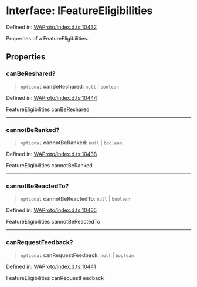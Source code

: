 # Interface: IFeatureEligibilities

Defined in: [WAProto/index.d.ts:10432](https://github.com/Fokusdotid/Baileys/blob/c2e37a764497a58082d1525ba2f083f341e3eefa/WAProto/index.d.ts#L10432)

Properties of a FeatureEligibilities.

## Properties

### canBeReshared?

> `optional` **canBeReshared**: `null` \| `boolean`

Defined in: [WAProto/index.d.ts:10444](https://github.com/Fokusdotid/Baileys/blob/c2e37a764497a58082d1525ba2f083f341e3eefa/WAProto/index.d.ts#L10444)

FeatureEligibilities canBeReshared

***

### cannotBeRanked?

> `optional` **cannotBeRanked**: `null` \| `boolean`

Defined in: [WAProto/index.d.ts:10438](https://github.com/Fokusdotid/Baileys/blob/c2e37a764497a58082d1525ba2f083f341e3eefa/WAProto/index.d.ts#L10438)

FeatureEligibilities cannotBeRanked

***

### cannotBeReactedTo?

> `optional` **cannotBeReactedTo**: `null` \| `boolean`

Defined in: [WAProto/index.d.ts:10435](https://github.com/Fokusdotid/Baileys/blob/c2e37a764497a58082d1525ba2f083f341e3eefa/WAProto/index.d.ts#L10435)

FeatureEligibilities cannotBeReactedTo

***

### canRequestFeedback?

> `optional` **canRequestFeedback**: `null` \| `boolean`

Defined in: [WAProto/index.d.ts:10441](https://github.com/Fokusdotid/Baileys/blob/c2e37a764497a58082d1525ba2f083f341e3eefa/WAProto/index.d.ts#L10441)

FeatureEligibilities canRequestFeedback
